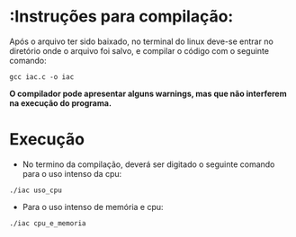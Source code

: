 # :Instruções para compilação:

Após o arquivo ter sido baixado, no terminal do linux deve-se entrar no diretório onde o arquivo foi salvo, e compilar o código com o seguinte comando:  
```
gcc iac.c -o iac
```
**O compilador pode apresentar alguns warnings, mas que não interferem na execução do programa.**

# Execução

* No termino da compilação, deverá ser digitado o seguinte comando para o uso intenso da cpu:
``` 
./iac uso_cpu
```
* Para o uso intenso de memória e cpu:
``` 
./iac cpu_e_memoria
``` 
